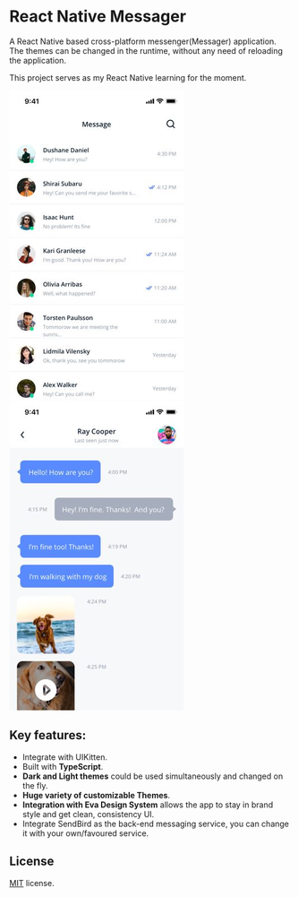 # React Native Messager

A React Native based cross-platform messenger(Messager) application.
The themes can be changed in the runtime, without any need of reloading the application.

This project serves as my React Native learning for the moment.

![Preview](./src/assets/images/source/image-layout-conversation-list.jpg) ![Preview](./src/assets/images/source/image-layout-chat-3.jpg)

## Key features:
 
- Integrate with UIKitten.
- Built with **TypeScript**.
- **Dark and Light themes** could be used simultaneously and changed on the fly. 
- **Huge variety of customizable Themes**.
- **Integration with Eva Design System** allows the app to stay in brand style and get clean, consistency UI.
- Integrate SendBird as the back-end messaging service, you can change it with your own/favoured service.

## License

[MIT](LICENSE.txt) license.
